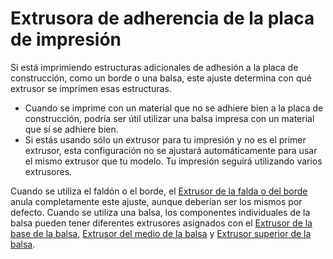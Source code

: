 Extrusora de adherencia de la placa de impresión
====
Si está imprimiendo estructuras adicionales de adhesión a la placa de construcción, como un borde o una balsa, este ajuste determina con qué extrusor se imprimen esas estructuras.

* Cuando se imprime con un material que no se adhiere bien a la placa de construcción, podría ser útil utilizar una balsa impresa con un material que sí se adhiere bien.
* Si estás usando sólo un extrusor para tu impresión y no es el primer extrusor, esta configuración no se ajustará automáticamente para usar el mismo extrusor que tu modelo. Tu impresión seguirá utilizando varios extrusores.

Cuando se utiliza el faldón o el borde, el [Extrusor de la falda o del borde](skirt_brim_extruder_nr.md) anula completamente este ajuste, aunque deberían ser los mismos por defecto. Cuando se utiliza una balsa, los componentes individuales de la balsa pueden tener diferentes extrusores asignados con el [Extrusor de la base de la balsa](raft_base_extruder_nr.md), [Extrusor del medio de la balsa](raft_interface_extruder_nr.md) y [Extrusor superior de la balsa](raft_surface_extruder_nr.md).
